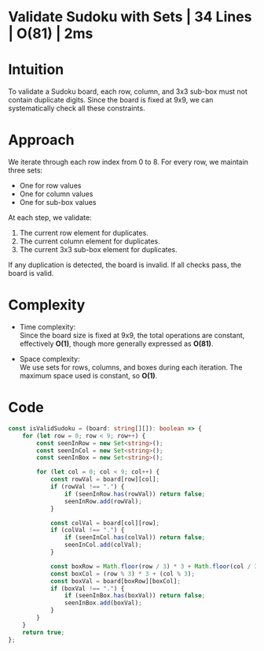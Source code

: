 # Validate Sudoku with Sets | 34 Lines | O(81) | 2ms

# Intuition
To validate a Sudoku board, each row, column, and 3x3 sub-box must not contain duplicate digits. Since the board is fixed at 9x9, we can systematically check all these constraints.

# Approach
We iterate through each row index from 0 to 8. For every row, we maintain three sets:
- One for row values
- One for column values
- One for sub-box values

At each step, we validate:
1. The current row element for duplicates.
2. The current column element for duplicates.
3. The current 3x3 sub-box element for duplicates.

If any duplication is detected, the board is invalid. If all checks pass, the board is valid.

# Complexity
- Time complexity:  
Since the board size is fixed at 9x9, the total operations are constant, effectively **O(1)**, though more generally expressed as **O(81)**.

- Space complexity:  
We use sets for rows, columns, and boxes during each iteration. The maximum space used is constant, so **O(1)**.

# Code
```typescript
const isValidSudoku = (board: string[][]): boolean => {
    for (let row = 0; row < 9; row++) {
        const seenInRow = new Set<string>();
        const seenInCol = new Set<string>();
        const seenInBox = new Set<string>();

        for (let col = 0; col < 9; col++) {
            const rowVal = board[row][col];
            if (rowVal !== ".") {
                if (seenInRow.has(rowVal)) return false;
                seenInRow.add(rowVal);
            }

            const colVal = board[col][row];
            if (colVal !== ".") {
                if (seenInCol.has(colVal)) return false;
                seenInCol.add(colVal);
            }

            const boxRow = Math.floor(row / 3) * 3 + Math.floor(col / 3);
            const boxCol = (row % 3) * 3 + (col % 3);
            const boxVal = board[boxRow][boxCol];
            if (boxVal !== ".") {
                if (seenInBox.has(boxVal)) return false;
                seenInBox.add(boxVal);
            }
        }
    }
    return true;
};
```